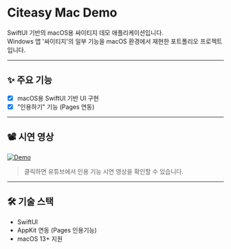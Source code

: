 # Citeasy Mac Demo

SwiftUI 기반의 macOS용 싸이티지 데모 애플리케이션입니다.  
Windows 앱 '싸이티지'의 일부 기능을 macOS 환경에서 재현한 포트폴리오 프로젝트입니다.

---

## ✨ 주요 기능

- [x] macOS용 SwiftUI 기반 UI 구현
- [x] "인용하기" 기능 (Pages 연동)

---

## 📽️ 시연 영상

[![Demo](screenshots/video_thumb.png)](https://youtu.be/G7nllkJsRis)
> 클릭하면 유튜브에서 인용 기능 시연 영상을 확인할 수 있습니다.

---

## 🛠️ 기술 스택

- SwiftUI
- AppKit 연동 (Pages 인용기능)
- macOS 13+ 지원

